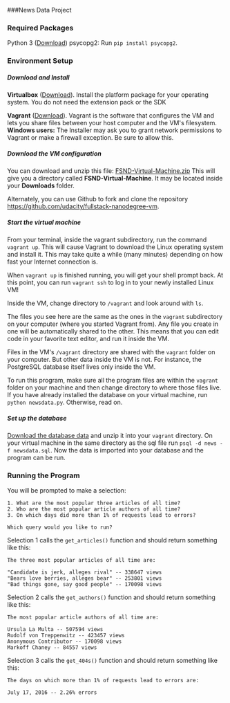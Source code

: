 ###News Data Project

### Required Packages
Python 3 ([Download](https://www.python.org/downloads/))
psycopg2: Run `pip install psycopg2`.

### Environment Setup
##### Download and Install
__Virtualbox__ ([Download](https://www.virtualbox.org/wiki/Downloads)). Install the platform package for your operating system. You do not need the extension pack or the SDK

__Vagrant__ ([Download](https://www.vagrantup.com/downloads.html)). Vagrant is the software that configures the VM and lets you share files between your host computer and the VM's filesystem. __Windows users:__ The Installer may ask you to grant network permissions to Vagrant or make a firewall exception. Be sure to allow this.

##### Download the VM configuration
You can download and unzip this file: [FSND-Virtual-Machine.zip](https://s3.amazonaws.com/video.udacity-data.com/topher/2018/April/5acfbfa3_fsnd-virtual-machine/fsnd-virtual-machine.zip) This will give you a directory called __FSND-Virtual-Machine__. It may be located inside your __Downloads__ folder.

Alternately, you can use Github to fork and clone the repository https://github.com/udacity/fullstack-nanodegree-vm.

##### Start the virtual machine
From your terminal, inside the vagrant subdirectory, run the command `vagrant up`. This will cause Vagrant to download the Linux operating system and install it. This may take quite a while (many minutes) depending on how fast your Internet connection is.

When `vagrant up` is finished running, you will get your shell prompt back. At this point, you can run `vagrant ssh` to log in to your newly installed Linux VM!

Inside the VM, change directory to `/vagrant` and look around with `ls`.

The files you see here are the same as the ones in the `vagrant` subdirectory on your computer (where you started Vagrant from). Any file you create in one will be automatically shared to the other. This means that you can edit code in your favorite text editor, and run it inside the VM.

Files in the VM's `/vagrant` directory are shared with the `vagrant` folder on your computer. But other data inside the VM is not. For instance, the PostgreSQL database itself lives only inside the VM.

To run this program, make sure all the program files are within the `vagrant` folder on your machine and then change directory to where those files live. If you have already installed the database on your virtual machine, run `python newsdata.py`. Otherwise, read on.

##### Set up the database
[Download the database data](https://d17h27t6h515a5.cloudfront.net/topher/2016/August/57b5f748_newsdata/newsdata.zip) and unzip it into your `vagrant` directory. On your virtual machine in the same directory as the sql file run `psql -d news -f newsdata.sql`. Now the data is imported into your database and the program can be run.


### Running the Program
You will be prompted to make a selection:
```
1. What are the most popular three articles of all time? 
2. Who are the most popular article authors of all time? 
3. On which days did more than 1% of requests lead to errors? 

Which query would you like to run?
```
Selection 1 calls the `get_articles()` function and should return something like this:
```
The three most popular articles of all time are: 

"Candidate is jerk, alleges rival" -- 338647 views
"Bears love berries, alleges bear" -- 253801 views
"Bad things gone, say good people" -- 170098 views
```

Selection 2 calls the `get_authors()` function and should return something like this: 
```
The most popular article authors of all time are: 

Ursula La Multa -- 507594 views
Rudolf von Treppenwitz -- 423457 views
Anonymous Contributor -- 170098 views
Markoff Chaney -- 84557 views
```

Selection 3 calls the `get_404s()` function and should return something like this:
```
The days on which more than 1% of requests lead to errors are: 

July 17, 2016 -- 2.26% errors
```

